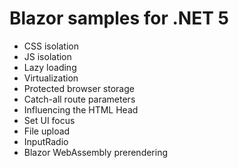# Blazor samples for .NET 5

- CSS isolation
- JS isolation
- Lazy loading
- Virtualization
- Protected browser storage
- Catch-all route parameters
- Influencing the HTML Head
- Set UI focus
- File upload
- InputRadio
- Blazor WebAssembly prerendering
